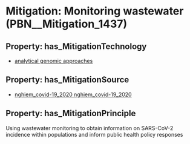 # Mitigation: __Monitoring wastewater__ (PBN__Mitigation_1437)

## Property: has_MitigationTechnology

* [analytical genomic approaches](../Technology/PBN__Technology_3877)

## Property: has_MitigationSource

* [nghiem_covid-19_2020 nghiem_covid-19_2020](../Article/PBN__Article_308)

## Property: has_MitigationPrinciple

Using wastewater monitoring to obtain information on SARS-CoV-2 incidence within populations and inform public health policy responses


